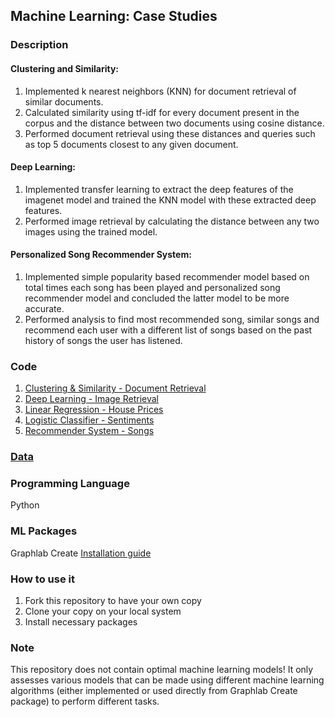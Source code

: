 ## Machine Learning: Case Studies

### Description
#### Clustering and Similarity:
1. Implemented k nearest neighbors (KNN) for document retrieval of similar documents.
2. Calculated similarity using tf-idf for every document present in the corpus and the distance between two documents using cosine distance.
3. Performed document retrieval using these distances and queries such as top 5 documents closest to any given document. 
#### Deep Learning:
1. Implemented transfer learning to extract the deep features of the imagenet model and trained the KNN model with these extracted deep features.
2. Performed image retrieval by calculating the distance between any two images using the trained model.
#### Personalized Song Recommender System:
1. Implemented simple popularity based recommender model based on total times each song has been played and personalized song recommender model and concluded the latter model to be more accurate.
2. Performed analysis to find most recommended song, similar songs and recommend each user with a different list of songs based on the past history of songs the user has listened.

### Code
1. [Clustering & Similarity - Document Retrieval](https://github.com/agrawal-priyank/machine-learning-case-studies/tree/master/clustering-similarity-document-retrieval)
2. [Deep Learning - Image Retrieval](https://github.com/agrawal-priyank/machine-learning-case-studies/tree/master/deep-learning-image-retrieval)
3. [Linear Regression - House Prices](https://github.com/agrawal-priyank/machine-learning-case-studies/tree/master/linear-regression-house-prices)
4. [Logistic Classifier - Sentiments](https://github.com/agrawal-priyank/machine-learning-case-studies/tree/master/logistic-classifier-sentiments)
5. [Recommender System - Songs](https://github.com/agrawal-priyank/machine-learning-case-studies/tree/master/recommender-system-songs)

### [Data](https://github.com/agrawal-priyank/machine-learning-case-studies/tree/master/data)

### Programming Language
Python

### ML Packages
Graphlab Create [Installation guide](https://turi.com/learn/coursera/)

### How to use it
1. Fork this repository to have your own copy
2. Clone your copy on your local system
3. Install necessary packages

### Note
This repository does not contain optimal machine learning models! It only assesses various models that can be made using different machine learning algorithms (either implemented or used directly from Graphlab Create package) to perform different tasks.
